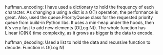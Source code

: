 huffman_encoding:
I have used a dictionary to hold the frequency of each character.
As changing a using a dict is a O(1) operation, the performance is great.
Also, used the queue.PriorityQueue class for the requested priority queue from build-in Python libs. It uses a min-heap under the hoods,
then it's very fast to add new elements (O(Log N)).
The whole function has Linear (O(N)) time complexity, as it grows as bigger is the data to encode.

huffman_decoding:
Used a list to hold the data and recursive function to decode.
Function is O(Log N)


